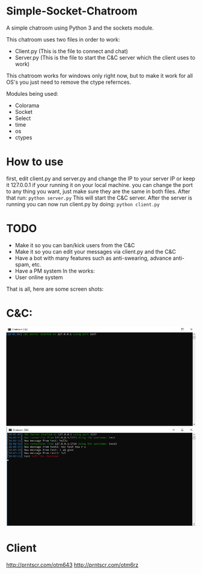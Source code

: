 # Simple-Socket-Chatroom
A simple chatroom using Python 3 and the sockets module.

This chatroom uses two files in order to work:
- Client.py (This is the file to connect and chat)
- Server.py (This is the file to start the C&C server which the client uses to work)

This chatroom works for windows only right now, but to make it work for all OS's you just need to remove the ctype refernces.

Modules being used:
- Colorama
- Socket
- Select
- time
- os
- ctypes

# How to use
first, edit client.py and server.py and change the IP to your server IP or keep it 127.0.0.1 if your running it on your local machine.
you can change the port to any thing you want, just make sure they are the same in both files.
After that run:
`python server.py`
This will start the C&C server.
After the server is running you can now run client.py by doing:
`python client.py`

# TODO
- Make it so you can ban/kick users from the C&C
- Make it so you can edit your messages via client.py and the C&C
- Have a bot with many features such as anti-swearing, advance anti-spam, etc.
- Have a PM system
In the works:
- User online system


That is all, here are some screen shots:
# C&C:
![Alt text](/cnc1.png?raw=true "Title")
![Alt text](/cnc2.png?raw=true "Title")

# Client
http://prntscr.com/otm643
http://prntscr.com/otm6rz
